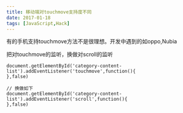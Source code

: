 ```yaml
---
title: 移动端对touchmove支持度不同
date: 2017-01-18
tags: [JavaScript,Hack]
---
```

有的手机支持touchmove方法不是很理想。开发中遇到的如oppo,Nubia

把对touchmove的监听，换做对scroll的监听

```
document.getElementById('category-content-list').addEventListener('touchmove',function(){
},false)

// 换做如下
document.getElementById('category-content-list').addEventListener('scroll',function(){
},false)

```
